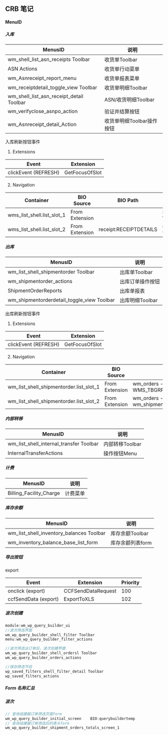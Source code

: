 ## CRB 笔记

#### MenuID

##### 入库

| MenusID                                  | 说明                      |
| ---------------------------------------- | ------------------------- |
| wm_shell_list_asn_receipts Toolbar       | 收货单Toolbar             |
| ASN Actions                              | 收货单行动菜单            |
| wm_Asnreceipt_report_menu                | 收货单报表菜单            |
| wm_receiptdetail_toggle_view Toolbar     | 收货单明细Toolbar         |
| wm_shell_list_asn_receipt_detail Toolbar | ASN/收货明细Toolbar       |
| wm_verifyclose_asnpo_action              | 验证并结算按钮            |
| wm_Asnreceipt_detail_Action              | 收货单明细Toolbar操作按钮 |

入库刷新按钮事件

1. Extensions

| Event                | Extension      |
| -------------------- | -------------- |
| clickEvent (REFRESH) | GetFocusOfSlot |

2. Navigation

| Container                  | BIO Source     | BIO Path               | Content                                      |
| -------------------------- | -------------- | ---------------------- | -------------------------------------------- |
| wms_list_shell.list_slot_1 | From Extension |                        | receipt - WMS_TBGRP_SHELL                    |
| wms_list_shell.list_slot_2 | From Extension | receipt:RECEIPTDETAILS | receiptdetail - wm_receiptdetail_toggle_view |

##### 出库

| MenusID                                  | 说明          |
| ---------------------------------------- | ----------- |
| wm_list_shell_shipmentorder Toolbar      | 出库单Toolbar  |
| wm_shipmentorder_actions                 | 出库订单操作按钮    |
| ShipmentOrderReports                     | 出库单报表       |
| wm_shipmentorderdetail_toggle_view Toolbar | 出库明细Toolbar |

出库刷新按钮事件

1. Extensions

| Event                | Extension      |
| -------------------- | -------------- |
| clickEvent (REFRESH) | GetFocusOfSlot |

2. Navigation

| Container                               | BIO Source     | Content                                         |
| --------------------------------------- | -------------- | ----------------------------------------------- |
| wm_list_shell_shipmentorder.list_slot_1 | From Extension | wm_orders - WMS_TBGRP_SHELL_SHIPMENTORDER       |
| wm_list_shell_shipmentorder.list_slot_2 | From Extension | wm_orders - wm_shipment_orderdetail_toggle_view |

##### 内部转移

| MenusID                                 | 说明          |
| --------------------------------------- | ----------- |
| wm_list_shell_internal_transfer Toolbar | 内部转移Toolbar |
| InternalTransferActions                 | 操作按钮Menu    |

##### 计费

| MenusID                 | 说明   |
| ----------------------- | ---- |
| Billing_Facility_Charge | 计费菜单 |

##### 库存余额

| MenusID                                  | 说明             |
| ---------------------------------------- | ---------------- |
| wm_list_shell_inventory_balances Toolbar | 库存余额Toolbar  |
| wm_inventory_balance_base_list_form      | 库存余额列表form |

##### 导出按钮

export

| Event                | Extension          | Priority |
| -------------------- | ------------------ | -------- |
| onclick (export)     | CCFSendDataRequest | 100      |
| ccfSendData (export) | ExportToXLS        | 102      |

##### 波次创建

```java
module:wm_wp_query_builder_ui
//波次筛选界面
wm_wp_query_builder_shell_filter Toolbar
menu:wm_wp_query_builder_filter_actions

//波次筛选出订单后，波次创建界面
wm_wp_query_builder_shell_ordersl Toolbar
wm_wp_query_builder_orders_actions

//保存筛选节目
wp_saved_filters_shell_filter_detail Toolbar
wp_saved_filters_actions
```

##### Form 名称汇总

##### 波次

```java
// 查询组建器订单筛选页面form
wm_wp_query_builder_initial_screen    BIO:querybuildertemp
// 查询组建器订单筛选后的表头form
wm_wp_query_builder_shipment_orders_totals_screen_1
```